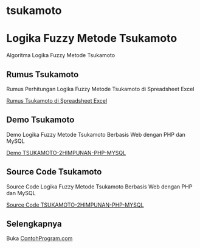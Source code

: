 # tsukamoto
Logika Fuzzy Metode Tsukamoto
=============================

Algoritma Logika Fuzzy Metode Tsukamoto

Rumus Tsukamoto 
---------------

Rumus Perhitungan Logika Fuzzy Metode Tsukamoto di Spreadsheet Excel

[Rumus Tsukamoto di Spreadsheet Excel](http://contohprogram.com/logika-fuzzy-tsukamoto-2himpunan.xls) 

Demo Tsukamoto
--------------

Demo Logika Fuzzy Metode Tsukamoto Berbasis Web dengan PHP dan MySQL

[Demo TSUKAMOTO-2HIMPUNAN-PHP-MYSQL](http://contohprogram.com/demo/logika-fuzzy-tsukamoto-2himpunan-php/logika-fuzzy-tsukamoto-2himpunan-php-mysql.php) 

Source Code Tsukamoto 
---------------------

Source Code Logika Fuzzy Metode Tsukamoto Berbasis Web dengan PHP dan MySQL

[Source Code TSUKAMOTO-2HIMPUNAN-PHP-MYSQL](http://contohprogram.com/logika-fuzzy-tsukamoto-2himpunan-php-mysql-source-code.php) 

Selengkapnya 
------------

Buka [ContohProgram.com](http://contohprogram.com)
